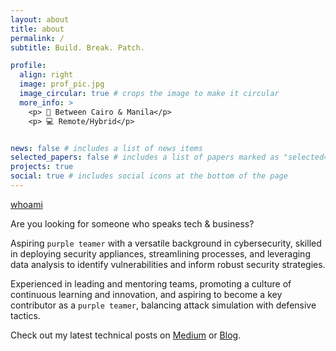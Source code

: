 ```yaml
---
layout: about
title: about
permalink: /
subtitle: Build. Break. Patch.

profile:
  align: right
  image: prof_pic.jpg
  image_circular: true # crops the image to make it circular
  more_info: >
    <p> 📍 Between Cairo & Manila</p>
    <p> 💻 Remote/Hybrid</p>


news: false # includes a list of news items
selected_papers: false # includes a list of papers marked as "selected={true}"
projects: true
social: true # includes social icons at the bottom of the page
---
```


<a href='#'>whoami</a>

Are you looking for someone who speaks tech & business?

Aspiring `purple teamer` with a versatile background in cybersecurity, skilled in deploying security appliances, streamlining processes, and leveraging data analysis to identify vulnerabilities and inform robust security strategies.

Experienced in leading and mentoring teams, promoting a culture of continuous learning and innovation, and aspiring to become a key contributor as a `purple teamer`, balancing attack simulation with defensive tactics.


Check out my latest technical posts on [Medium](https://medium.com/@shereenvf) or [Blog](https://svf97.github.io/blog/).

<!-- 
## how (stack)


### where -->
 <!-- include other platforms -->


<!-- Write your biography here. Tell the world about yourself. Link to your favorite [subreddit](http://reddit.com). You can put a picture in, too. The code is already in, just name your picture `prof_pic.jpg` and put it in the `img/` folder.

Put your address / P.O. box / other info right below your picture. You can also disable any of these elements by editing `profile` property of the YAML header of your `_pages/about.md`. Edit `_bibliography/papers.bib` and Jekyll will render your [publications page](/al-folio/publications/) automatically.

Link to your social media connections, too. This theme is set up to use [Font Awesome icons](https://fontawesome.com/) and [Academicons](https://jpswalsh.github.io/academicons/), like the ones below. Add your Facebook, Twitter, LinkedIn, Google Scholar, or just disable all of them. -->
